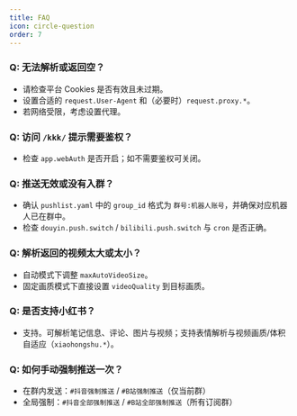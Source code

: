 ```yaml
---
title: FAQ
icon: circle-question
order: 7
---
```


### Q: 无法解析或返回空？

- 请检查平台 Cookies 是否有效且未过期。
- 设置合适的 `request.User-Agent` 和（必要时）`request.proxy.*`。
- 若网络受限，考虑设置代理。

### Q: 访问 `/kkk/` 提示需要鉴权？

- 检查 `app.webAuth` 是否开启；如不需要鉴权可关闭。

### Q: 推送无效或没有入群？

- 确认 `pushlist.yaml` 中的 `group_id` 格式为 `群号:机器人账号`，并确保对应机器人已在群中。
- 检查 `douyin.push.switch` / `bilibili.push.switch` 与 `cron` 是否正确。

### Q: 解析返回的视频太大或太小？

- 自动模式下调整 `maxAutoVideoSize`。
- 固定画质模式下直接设置 `videoQuality` 到目标画质。

### Q: 是否支持小红书？

- 支持。可解析笔记信息、评论、图片与视频；支持表情解析与视频画质/体积自适应（`xiaohongshu.*`）。

### Q: 如何手动强制推送一次？

- 在群内发送：`#抖音强制推送` / `#B站强制推送`（仅当前群）
- 全局强制：`#抖音全部强制推送` / `#B站全部强制推送`（所有订阅群）